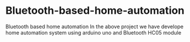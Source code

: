 # Bluetooth-based-home-automation
Bluetooth based home automation
In the above project we have develope home automation system using arduino uno and Bluetooth HC05 module 
